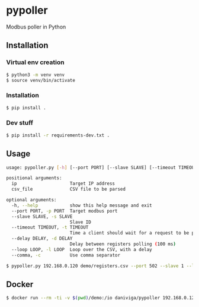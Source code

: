 # pypoller
Modbus poller in Python

## Installation

### Virtual env creation
```bash
$ python3 -m venv venv
$ source venv/bin/activate
```

### Installation
```bash
$ pip install .
```

### Dev stuff
```bash
$ pip install -r requirements-dev.txt .
```

## Usage
```bash
usage: pypoller.py [-h] [--port PORT] [--slave SLAVE] [--timeout TIMEOUT] [--delay DELAY] [--loop LOOP] [--comma] ip csv_file

positional arguments:
  ip                    Target IP address
  csv_file              CSV file to be parsed

optional arguments:
  -h, --help            show this help message and exit
  --port PORT, -p PORT  Target modbus port
  --slave SLAVE, -s SLAVE
                        Slave ID
  --timeout TIMEOUT, -t TIMEOUT
                        Time a client should wait for a request to be processed (3 seconds)
  --delay DELAY, -d DELAY
                        Delay between registers polling (100 ms)
  --loop LOOP, -l LOOP  Loop over the CSV, with a delay
  --comma, -c           Use comma separator

$ pypoller.py 192.168.0.120 demo/registers.csv --port 502 --slave 1 --loop 1 --delay 0.01
```


## Docker
```bash
$ docker run --rm -ti -v $(pwd)/demo:/io daniviga/pypoller 192.168.0.120 /io/registers.csv --port 502 --slave 1 --loop 1 --delay 0.01
```
